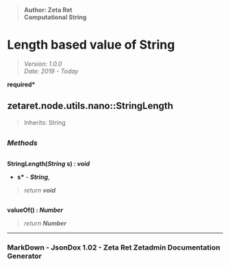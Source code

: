 > __Author: Zeta Ret__  
> __Computational String__  
# Length based value of String  
> *Version: 1.0.0*  
> *Date: 2019 - Today*  

__required*__

## zetaret.node.utils.nano::StringLength  
> Inherits: String  


##  
### *Methods*  

##  
__StringLength(*String* s) : *void*__  
  
- __s*__ - __*String*__,   
> *return __void__*  

##  
__valueOf() : *Number*__  
  
> *return __Number__*  

---  
### MarkDown - JsonDox 1.02 - Zeta Ret Zetadmin Documentation Generator